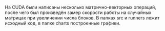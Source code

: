 На CUDA были написаны несколько матрично-векторных операций, после чего был произведён замер скорости работы на случайных
матрицах при увеличении числа блоков. В папках src и runners лежит исходный код, в папке charts построенные графики.
